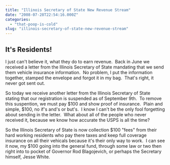 ```yaml
---
title: "Illinois Secretary of State New Revenue Stream"
date: "2008-07-28T22:54:16.000Z"
categories: 
  - "that-poop-is-cold"
slug: "illinois-secretary-of-state-new-revenue-stream"
---
```


## **It's Residents!**

I just can't believe it, what they do to earn revenue.  Back in June we received a letter from the Illinois Secretary of State mandating that we send them vehicle insurance information.  No problem, I put the information together, stamped the envelope and forgot it in my bag.  That's right, it never got sent out.

So today we receive another letter from the Illinois Secretary of State stating that our registration is suspended as of September 9th.  To remove this suspention, we must pay $100 and show proof of insurance.  Plain and simple, $100, no if's and's or but's.  I know I can't be the only fool forgetting about sending in the letter.  What about all of the people who never received it, because we know how accurate the USPS is all the time?

So the Illinois Secretary of State is now collection $100 "fees" from their hard working residents who pay there taxes and keep full coverage insurance on all their vehicals because it's their only way to work.  I can see it now, my $100 going into the general fund, through some law or two then right into to pocket of Governor Rod Blagojevich, or perhaps the Secretary himself, Jesse White.

